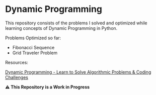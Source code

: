 # Dynamic Programming

This repository consists of the problems I solved and optimized while learning concepts of Dynamic Programming in Python.

Problems Optimized so far:

* Fibonacci Sequence
* Grid Traveler Problem

Resources:

[Dynamic Programming - Learn to Solve Algorithmic Problems & Coding Challenges](https://www.youtube.com/watch?v=oBt53YbR9Kk)

**⚠️ This Repository is a Work in Progress**


